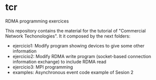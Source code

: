 # tcr
RDMA programming exercices

This repository contains the material for the tutorial of "Commercial Network Techonologies". It it composed by the next folders:

- ejercicio1: Modify program showing devices to give some other information
- ejercicio2: Modify RDMA write program (socket-based connection information exchange) to include RDMA read
- ejercicio3: MPI programming
- examples: Asynchronous event code example of Sesion 2
